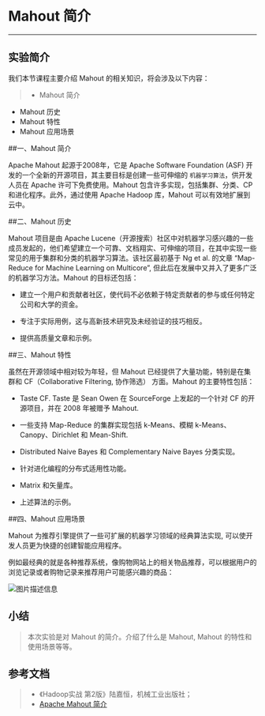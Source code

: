 # Mahout 简介

---

## 实验简介

我们本节课程主要介绍 Mahout 的相关知识，将会涉及以下内容：

> * Mahout 简介
* Mahout 历史
* Mahout 特性
* Mahout 应用场景

##一、Mahout 简介

Apache Mahout 起源于2008年，它是 Apache Software Foundation (ASF) 开发的一个全新的开源项目，其主要目标是创建一些可伸缩的 `机器学习算法`，供开发人员在 Apache 许可下免费使用。Mahout 包含许多实现，包括集群、分类、CP 和进化程序。此外，通过使用 Apache Hadoop 库，Mahout 可以有效地扩展到云中。

##二、Mahout 历史

Mahout 项目是由 Apache Lucene（开源搜索）社区中对机器学习感兴趣的一些成员发起的，他们希望建立一个可靠、文档翔实、可伸缩的项目，在其中实现一些常见的用于集群和分类的机器学习算法。该社区最初基于 Ng et al. 的文章 “Map-Reduce for Machine Learning on Multicore”, 但此后在发展中又并入了更多广泛的机器学习方法。Mahout 的目标还包括：

* 建立一个用户和贡献者社区，使代码不必依赖于特定贡献者的参与或任何特定公司和大学的资金。

* 专注于实际用例，这与高新技术研究及未经验证的技巧相反。

* 提供高质量文章和示例。

##三、Mahout 特性

虽然在开源领域中相对较为年轻，但 Mahout 已经提供了大量功能，特别是在集群和 CF（Collaborative Filtering, 协作筛选） 方面。Mahout 的主要特性包括：

* Taste CF. Taste 是 Sean Owen 在 SourceForge 上发起的一个针对 CF 的开源项目，并在 2008 年被赠予 Mahout.

* 一些支持 Map-Reduce 的集群实现包括 k-Means、模糊 k-Means、Canopy、Dirichlet 和 Mean-Shift.

* Distributed Naive Bayes 和 Complementary Naive Bayes 分类实现。

* 针对进化编程的分布式适用性功能。

* Matrix 和矢量库。

* 上述算法的示例。


##四、Mahout 应用场景

Mahout 为推荐引擎提供了一些可扩展的机器学习领域的经典算法实现,
可以使开发人员更为快捷的创建智能应用程序。

例如最经典的就是各种推荐系统，像购物网站上的相关物品推荐，可以根据用户的浏览记录或者购物记录来推荐用户可能感兴趣的商品：

![图片描述信息](https://dn-anything-about-doc.qbox.me/userid46108labid785time1427765633901)


## 小结

> 本次实验是对 Mahout 的简介。介绍了什么是 Mahout, Mahout 的特性和使用场景等等。


## 参考文档

> * 《Hadoop实战 第2版》陆嘉恒，机械工业出版社；
> * [Apache Mahout 简介](http://www.ibm.com/developerworks/cn/java/j-mahout/)









